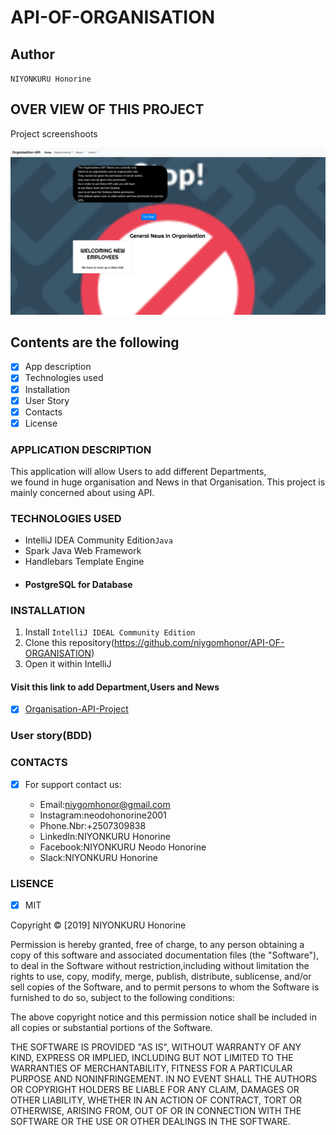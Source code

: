 # API-OF-ORGANISATION

## Author 

`NIYONKURU Honorine`

## OVER VIEW OF THIS PROJECT
Project screenshoots

<img src="pics/home-page.png" alt="homepage">

## Contents are the following
  - [x] App description
  - [x]  Technologies used
  - [x]  Installation
  - [x] User Story
  - [x]  Contacts
  - [x]  License

### APPLICATION DESCRIPTION

This application will allow Users to add different Departments,<br> we found in huge organisation and News in that Organisation.
This project is mainly concerned about using API.



 ### TECHNOLOGIES USED
 

 + IntelliJ IDEA Community Edition`Java`
 + Spark Java Web Framework
 + Handlebars Template Engine
 +  #### PostgreSQL for Database
    
  ### INSTALLATION
 
 1. Install  `IntelliJ IDEAL Community Edition`
 2. Clone this repository(https://github.com/niygomhonor/API-OF-ORGANISATION)
 3. Open it within IntelliJ
 
 
 ####  Visit this link to add Department,Users and News
 
 - [x] [Organisation-API-Project](https://organisation-api-neodo.herokuapp.com/)
 
 ###  User story(BDD)

   
  ### CONTACTS
  
  
- [X]  For support contact us:

     +  Email:niygomhonor@gmail.com
     +  Instagram:neodohonorine2001
     +  Phone.Nbr:+2507309838
     +  LinkedIn:NIYONKURU Honorine
     +  Facebook:NIYONKURU Neodo Honorine
     +  Slack:NIYONKURU Honorine

     
### LISENCE
- [x] MIT

Copyright &copy; [2019] NIYONKURU Honorine

Permission is hereby granted, free of charge, to any person obtaining a copy of this software and associated documentation files (the "Software"),
 to deal in the Software without restriction,including without limitation the rights to use, 
 copy, modify, merge, publish, distribute, sublicense, and/or sell copies of the Software, and to permit persons to whom the Software is furnished to do so,
  subject to the following conditions:

The above copyright notice and this permission notice shall be included in all copies or substantial portions of the Software.

THE SOFTWARE IS PROVIDED "AS IS", WITHOUT WARRANTY OF ANY KIND, EXPRESS OR IMPLIED, INCLUDING BUT NOT LIMITED TO THE WARRANTIES OF MERCHANTABILITY, 
FITNESS FOR A PARTICULAR PURPOSE AND NONINFRINGEMENT. IN NO EVENT SHALL THE AUTHORS OR COPYRIGHT HOLDERS BE LIABLE FOR ANY CLAIM, DAMAGES OR OTHER LIABILITY,
 WHETHER IN AN ACTION OF CONTRACT, TORT OR OTHERWISE, ARISING FROM, OUT OF OR IN CONNECTION WITH THE SOFTWARE OR THE USE OR OTHER DEALINGS IN THE SOFTWARE.
